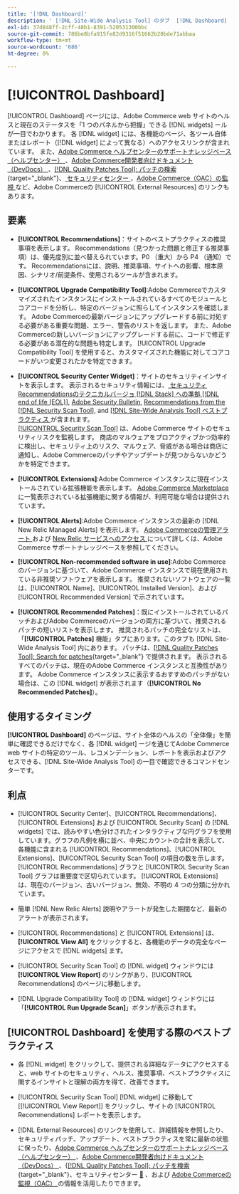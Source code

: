 ```yaml
---
title: '[!DNL Dashboard]'
description: ' [!DNL Site-Wide Analysis Tool] のタブ  [!DNL Dashboard]  要素、使用するタイミング、メリット、ベストプラクティスについて説明します。'
exl-id: 37d848ff-2cff-48b1-8391-520531300bbc
source-git-commit: 786be8bfa915fe82d9316f51662b20bde71abbaa
workflow-type: tm+mt
source-wordcount: '686'
ht-degree: 0%

---
```


# [!UICONTROL Dashboard]

[!UICONTROL Dashboard] ページには、Adobe Commerce web サイトのヘルスと現在のステータスを「1 つのパネルから把握」できる [!DNL widgets] ールが一目でわかります。 各 [!DNL widget] には、各機能のページ、各ツール自体またはレポート（[!DNL widget] によって異なる）へのアクセスリンクが含まれています。
また、[Adobe Commerce ヘルプセンターのサポートナレッジベース（ヘルプセンター） ](https://experienceleague.adobe.com/docs/commerce-knowledge-base/kb/overview.html?lang=ja)、[Adobe Commerce開発者向けドキュメント（DevDocs） ](https://developer.adobe.com/commerce/docs/)、[[!DNL Quality Patches Tool]: パッチの検索 ](https://experienceleague.adobe.com/tools/commerce-quality-patches/index.html?lang=ja){target="_blank"}、[ セキュリティセンター ](https://helpx.adobe.com/jp/security.html)、[Adobe Commerce（OAC）の監視 ](https://experienceleague.adobe.com/docs/commerce-operations/tools/observation-for-adobe-commerce/intro.html?lang=ja) など、Adobe Commerceの [!UICONTROL External Resources] のリンクもあります。

## 要素

* **[!UICONTROL Recommendations]**：サイトのベストプラクティスの推奨事項を表示します。 Recommendations（見つかった問題と修正する推奨事項）は、優先度別に並べ替えられています。P0 （重大）から P4 （通知）です。
Recommendationsには、説明、推奨事項、サイトへの影響、根本原因、シナリオ/前提条件、使用されるツールが含まれます。

* **[!UICONTROL Upgrade Compatibility Tool]**:Adobe Commerceでカスタマイズされたインスタンスにインストールされているすべてのモジュールとコアコードを分析し、特定のバージョンに照らしてインスタンスを確認します。 Adobe Commerceの最新バージョンにアップグレードする前に対処する必要がある重要な問題、エラー、警告のリストを返します。 また、Adobe Commerceの新しいバージョンにアップグレードする前に、コードで修正する必要がある潜在的な問題も特定します。
[!UICONTROL Upgrade Compatibility Tool] を使用すると、カスタマイズされた機能に対してコアコードがいつ変更されたかを特定できます。

* **[!UICONTROL Security Center Widget]**：サイトのセキュリティインサイトを表示します。
表示されるセキュリティ情報には、[ セキュリティRecommendationsのテクニカルバージョ  [!DNL Stack]  への準拠  [!DNL end of life (EOL)]](https://experienceleague.adobe.com/docs/commerce-operations/installation-guide/system-requirements.html?lang=ja), [Adobe Security Bulletin](https://helpx.adobe.com/jp/security/security-bulletin.html), [Recommendations from the [!DNL Security Scan Tool]](https://experienceleague.adobe.com/docs/commerce-admin/systems/security/security-scan.html?lang=ja), and [[!DNL Site-Wide Analysis Tool]  ベストプラクティス ](https://experienceleague.adobe.com/docs/commerce-operations/tools/site-wide-analysis-tool/recommendations.html?lang=ja) が含まれます。<br>
[[!UICONTROL Security Scan Tool]](https://experienceleague.adobe.com/docs/commerce-admin/systems/security/security-scan.html?lang=ja) は、Adobe Commerce サイトのセキュリティリスクを監視します。 商店のマルウェアをプロアクティブかつ効率的に検出し、セキュリティ上のリスク、マルウェア、脅威がある場合は商店に通知し、Adobe Commerceのパッチやアップデートが見つからないかどうかを特定できます。

* **[!UICONTROL Extensions]**:Adobe Commerce インスタンスに現在インストールされている拡張機能を表示します。 [Adobe Commerce Marketplace](https://marketplace.magento.com/extensions.html) に一覧表示されている拡張機能に関する情報が、利用可能な場合は提供されています。

* **[!UICONTROL Alerts]**:Adobe Commerce インスタンスの最新の [!DNL New Relic Managed Alerts] を表示します。 [Adobe Commerceの管理アラート ](https://experienceleague.adobe.com/docs/commerce-knowledge-base/kb/support-tools/managed-alerts/managed-alerts-for-magento-commerce.html?lang=ja) および [New Relic サービスへのアクセス ](https://experienceleague.adobe.com/docs/commerce-knowledge-base/kb/faq/access-new-relic-services.html?lang=ja) について詳しくは、Adobe Commerce サポートナレッジベースを参照してください。

* **[!UICONTROL Non-recommended software in use]**:Adobe Commerceのバージョンに基づいて、Adobe Commerce インスタンスで現在使用されている非推奨ソフトウェアを表示します。 推奨されないソフトウェアの一覧は、[!UICONTROL Name]、[!UICONTROL Installed Version]、および [!UICONTROL Recommended Version] で示されています。

* **[!UICONTROL Recommended Patches]**：既にインストールされているパッチおよびAdobe Commerceのバージョンの両方に基づいて、推奨されるパッチの短いリストを表示します。 推奨されるパッチの完全なリストは、「**[!UICONTROL Patches]** 機能」タブにあります。このタブも [!DNL Site-Wide Analysis Tool] 内にあります。 パッチは、[[!DNL Quality Patches Tool]: Search for patches](https://experienceleague.adobe.com/tools/commerce-quality-patches/index.html?lang=ja){target="_blank"} で提供されます。 表示されるすべてのパッチは、現在のAdobe Commerce インスタンスと互換性があります。
Adobe Commerce インスタンスに表示するおすすめのパッチがない場合は、この [!DNL widget] が表示されます（**[!UICONTROL No Recommended Patches]**）。

## 使用するタイミング

**[!UICONTROL Dashboard]** のページは、サイト全体のヘルスの「全体像」を簡単に確認できるだけでなく、各 [!DNL widget] ージを通じてAdobe Commerce web サイトの特定のツール、レコメンデーション、レポートを表示およびアクセスできる、[!DNL Site-Wide Analysis Tool] の一目で確認できるコマンドセンターです。

## 利点

* [!UICONTROL Security Center]、[!UICONTROL Recommendations]、[!UICONTROL Extensions] および [!UICONTROL Security Scan] の [!DNL widgets] では、読みやすい色分けされたインタラクティブな円グラフを使用しています。グラフの凡例を横に並べ、中央にカウントの合計を表示して、各機能に含まれる [!UICONTROL Recommendations]、[!UICONTROL Extensions]、[!UICONTROL Security Scan Tool] の項目の数を示します。 [!UICONTROL Recommendations] グラフと [!UICONTROL Security Scan Tool] グラフは重要度で区切られています。 [!UICONTROL Extensions] は、現在のバージョン、古いバージョン、無効、不明の 4 つの分類に分かれています。

* 簡単 [!DNL New Relic Alerts] 説明やアラートが発生した期間など、最新のアラートが表示されます。

* [!UICONTROL Recommendations] と [!UICONTROL Extensions] は、**[!UICONTROL View All]** をクリックすると、各機能のデータの完全なページにアクセスで [!DNL widgets] ます。

* [!UICONTROL Security Scan Tool] の [!DNL widget] ウィンドウには **[!UICONTROL View Report]** のリンクがあり、[!UICONTROL Recommendations] のページに移動します。

* [!DNL Upgrade Compatibility Tool] の [!DNL widget] ウィンドウには「**[!UICONTROL Run Upgrade Scan]**」ボタンが表示されます。

## [!UICONTROL Dashboard] を使用する際のベストプラクティス

* 各 [!DNL widget] をクリックして、提供される詳細なデータにアクセスすると、web サイトのセキュリティ、ヘルス、推奨事項、ベストプラクティスに関するインサイトと理解の両方を得て、改善できます。

* [!UICONTROL Security Scan Tool] [!DNL widget] に移動して [[!UICONTROL View Report]] をクリックし、サイトの [!UICONTROL Recommendations] レポートを表示します。

* [!DNL External Resources] のリンクを使用して、詳細情報を参照したり、セキュリティパッチ、アップデート、ベストプラクティスを常に最新の状態に保ったり、[Adobe Commerce ヘルプセンターのサポートナレッジベース （ヘルプセンター） ](https://experienceleague.adobe.com/docs/commerce-knowledge-base/kb/overview.html?lang=ja)、[Adobe Commerce開発者向けドキュメント （DevDocs） ](https://developer.adobe.com/commerce/docs/)、&lbrace;[[!DNL Quality Patches Tool]: パッチを検索 ](https://experienceleague.adobe.com/tools/commerce-quality-patches/index.html?lang=ja){target="_blank"}、セキュリティセンター [&#128279;](https://helpx.adobe.com/jp/security.html) 、および [Adobe Commerceの監視（OAC） ](https://experienceleague.adobe.com/docs/commerce-operations/tools/observation-for-adobe-commerce/intro.html?lang=ja) の情報を活用したりできます。

